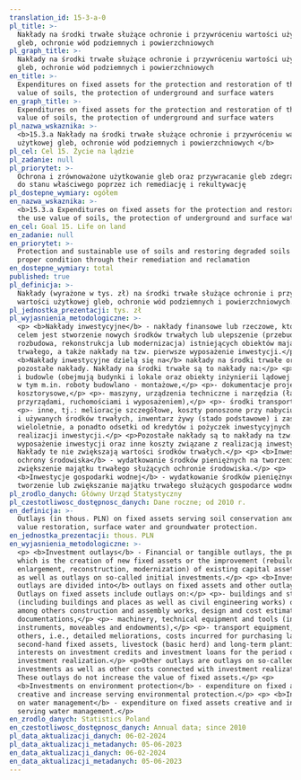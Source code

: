 ```yaml
---
translation_id: 15-3-a-0
pl_title: >-
  Nakłady na środki trwałe służące ochronie i przywróceniu wartości użytkowej
  gleb, ochronie wód podziemnych i powierzchniowych
pl_graph_title: >-
  Nakłady na środki trwałe służące ochronie i przywróceniu wartości użytkowej
  gleb, ochronie wód podziemnych i powierzchniowych
en_title: >-
  Expenditures on fixed assets for the protection and restoration of the use
  value of soils, the protection of underground and surface waters
en_graph_title: >-
  Expenditures on fixed assets for the protection and restoration of the use
  value of soils, the protection of underground and surface waters
pl_nazwa_wskaznika: >-
  <b>15.3.a Nakłady na środki trwałe służące ochronie i przywróceniu wartości
  użytkowej gleb, ochronie wód podziemnych i powierzchniowych </b>
pl_cel: Cel 15. Życie na lądzie
pl_zadanie: null
pl_priorytet: >-
  Ochrona i zrównoważone użytkowanie gleb oraz przywracanie gleb zdegradowanych
  do stanu właściwego poprzez ich remediację i rekultywację
pl_dostepne_wymiary: ogółem
en_nazwa_wskaznika: >-
  <b>15.3.a Expenditures on fixed assets for the protection and restoration of
  the use value of soils, the protection of underground and surface waters</b>
en_cel: Goal 15. Life on land
en_zadanie: null
en_priorytet: >-
  Protection and sustainable use of soils and restoring degraded soils to their
  proper condition through their remediation and reclamation
en_dostepne_wymiary: total
published: true
pl_definicja: >-
  Nakłady (wyrażone w tys. zł) na środki trwałe służące ochronie i przywróceniu
  wartości użytkowej gleb, ochronie wód podziemnych i powierzchniowych.
pl_jednostka_prezentacji: tys. zł
pl_wyjasnienia_metodologiczne: >-
  <p> <b>Nakłady inwestycyjne</b> - nakłady finansowe lub rzeczowe, których
  celem jest stworzenie nowych środków trwałych lub ulepszenie (przebudowa,
  rozbudowa, rekonstrukcja lub modernizacja) istniejących obiektów majątku
  trwałego, a także nakłady na tzw. pierwsze wyposażenie inwestycji.</p> <p>
  <b>Nakłady inwestycyjne dzielą się na</b> nakłady na środki trwałe oraz
  pozostałe nakłady. Nakłady na środki trwałe są to nakłady na:</p> <p>- budynki
  i budowle (obejmują budynki i lokale oraz obiekty inżynierii lądowej i wodnej)
  w tym m.in. roboty budowlano - montażowe,</p> <p>- dokumentacje projektowo -
  kosztorysowe,</p> <p>- maszyny, urządzenia techniczne i narzędzia (łącznie z
  przyrządami, ruchomościami i wyposażeniem),</p> <p>- środki transportu,</p>
  <p>- inne, tj.: melioracje szczegółowe, koszty ponoszone przy nabyciu gruntów
  i używanych środków trwałych, inwentarz żywy (stado podstawowe) i zasadzenia
  wieloletnie, a ponadto odsetki od kredytów i pożyczek inwestycyjnych za okres
  realizacji inwestycji.</p> <p>Pozostałe nakłady są to nakłady na tzw. pierwsze
  wyposażenie inwestycji oraz inne koszty związane z realizacją inwestycji.
  Nakłady te nie zwiększają wartości środków trwałych.</p> <p> <b>Inwestycje
  ochrony środowiska</b> - wydatkowanie środków pieniężnych na tworzenie lub
  zwiększenie majątku trwałego służących ochronie środowiska.</p> <p>
  <b>Inwestycje gospodarki wodnej</b> - wydatkowanie środków pieniężnych na
  tworzenie lub zwiększanie majątku trwałego służących gospodarce wodnej.</p>
pl_zrodlo_danych: Główny Urząd Statystyczny
pl_czestotliwosc_dostępnosc_danych: Dane roczne; od 2010 r.
en_definicja: >-
  Outlays (in thous. PLN) on fixed assets serving soil conservation and soil use
  value restoration, surface water and groundwater protection.
en_jednostka_prezentacji: thous. PLN
en_wyjasnienia_metodologiczne: >-
  <p> <b>Investment outlays</b> - Financial or tangible outlays, the purpose of
  which is the creation of new fixed assets or the improvement (rebuilding,
  enlargement, reconstruction, modernization) of existing capital asset items,
  as well as outlays on so-called initial investments.</p> <p> <b>Investment
  outlays are divided into</b> outlays on fixed assets and other outlays.
  Outlays on fixed assets include outlays on:</p> <p>- buildings and structures
  (including buildings and places as well as civil engineering works) of which,
  among others construction and assembly works, design and cost estimate
  documentations,</p> <p>- machinery, technical equipment and tools (including
  instruments, moveables and endowments),</p> <p>- transport equipment,</p> <p>-
  others, i.e., detailed meliorations, costs incurred for purchasing land and
  second-hand fixed assets, livestock (basic herd) and long-term plantings,
  interests on investment credits and investment loans for the period of
  investment realization.</p> <p>Other outlays are outlays on so-called initial
  investments as well as other costs connected with investment realization.
  These outlays do not increase the value of fixed assets.</p> <p>
  <b>Investments on environment protection</b> - expenditure on fixed assets
  creative and increase serving environmental protection.</p> <p> <b>Investments
  on water management</b> - expenditure on fixed assets creative and increase
  serving water management.</p>
en_zrodlo_danych: Statistics Poland
en_czestotliwosc_dostępnosc_danych: Annual data; since 2010
pl_data_aktualizacji_danych: 06-02-2024
pl_data_aktualizacji_metadanych: 05-06-2023
en_data_aktualizacji_danych: 06-02-2024
en_data_aktualizacji_metadanych: 05-06-2023
---
```

